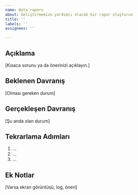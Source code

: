 ```yaml
---
name: Hata raporu
about: Geliştirmemize yardımcı olacak bir rapor oluşturun
title: ''
labels: ''
assignees: ''

---
```


## Açıklama
[Kısaca sorunu ya da önerinizi açıklayın.]

## Beklenen Davranış
[Olması gereken durum]

## Gerçekleşen Davranış
[Şu anda olan durum]

## Tekrarlama Adımları
1. ...
2. ...
3. ...

## Ek Notlar
[Varsa ekran görüntüsü, log, öneri]